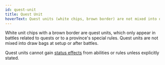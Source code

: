 ```yaml
---
id: quest-unit
title: Quest Unit
hoverText: Quest units (white chips, brown border) are not mixed into draw bags at setup or after battles. Quest units cannot gain status effects from abilities or rules unless explicitly stated.
---
```


White unit chips with a brown border are quest units, which only appear in battles related to quests or to a province's special rules. Quest units are not mixed into draw bags at setup or after battles.

Quest units cannot gain [status effects](/docs/status-effects/) from abilities or rules unless explicitly stated.
